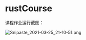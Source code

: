 # rustCourse

课程作业运行截图：

![Snipaste_2021-03-25_21-10-51.png](https://i.loli.net/2021/03/25/Vel5CAS6ZJavjhH.png)